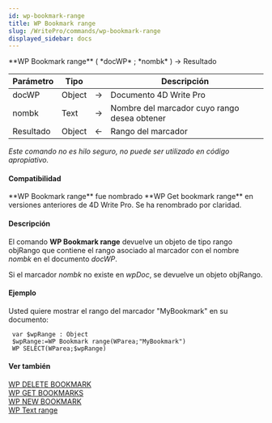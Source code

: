 ```yaml
---
id: wp-bookmark-range
title: WP Bookmark range
slug: /WritePro/commands/wp-bookmark-range
displayed_sidebar: docs
---
```


<!--REF #_command_.WP Bookmark range.Syntax-->**WP Bookmark range** ( *docWP* ; *nombk* ) -> Resultado<!-- END REF-->
<!--REF #_command_.WP Bookmark range.Params-->
| Parámetro | Tipo |  | Descripción |
| --- | --- | --- | --- |
| docWP | Object | &#8594;  | Documento 4D Write Pro |
| nombk | Text | &#8594;  | Nombre del marcador cuyo rango desea obtener |
| Resultado | Object | &#8592; | Rango del marcador |

<!-- END REF-->

*Este comando no es hilo seguro, no puede ser utilizado en código apropiativo.*


#### Compatibilidad 

<!--REF #_command_.WP Bookmark range.Summary-->**WP Bookmark range** fue nombrado **WP Get bookmark range** en versiones anteriores de 4D Write Pro.<!-- END REF--> Se ha renombrado por claridad. 

#### Descripción 

El comando **WP Bookmark range** devuelve un objeto de tipo rango objRango que contiene el rango asociado al marcador con el nombre *nombk* en el documento *docWP*.

Si el marcador *nombk* no existe en *wpDoc*, se devuelve un objeto objRango.

#### Ejemplo 

Usted quiere mostrar el rango del marcador "MyBookmark" en su documento:

```4d
 var $wpRange : Object
 $wpRange:=WP Bookmark range(WParea;"MyBookmark")
 WP SELECT(WParea;$wpRange)
```

#### Ver también 

[WP DELETE BOOKMARK](wp-delete-bookmark.md)  
[WP GET BOOKMARKS](wp-get-bookmarks.md)  
[WP NEW BOOKMARK](wp-new-bookmark.md)  
[WP Text range](wp-text-range.md)  